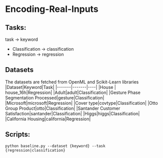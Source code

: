 # Encoding-Real-Inputs


## Tasks:
task -> keyword
- Classification -> classification
- Regression -> regression

## Datasets 
The datasets are fetched from OpenML and Scikit-Learn libraries
|Dataset|Keyword|Task|
|-------|-------|----|
|House | house_16h|Regression|
|Adult|adult|Classification|
|Gesture Phase Segmentation Processed|gesture|Classification|
|Microsoft|microsoft|Regression|
|Cover type|covtype|Classification|
|Otto Group Product|otto|Classification|
|Santander Customer Satisfaction|santander|Classification|
|Higgs|higgs|Classification|
|California Housing|california|Regression|


## Scripts: 
```console
python baseline.py --dataset {keyword} --task {regression|classification}
```